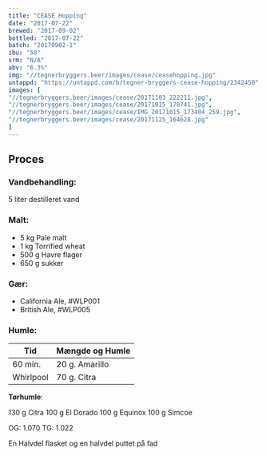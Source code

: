 ```yaml
---
title: "CEASE Hopping"
date: "2017-07-22"
brewed: "2017-09-02"
bottled: "2017-07-22"
batch: "20170902-1"
ibu: "50"
srm: "N/A"
abv: "6.3%"
img: "//tegnerbryggers.beer/images/cease/ceasehopping.jpg"
untappd: "https://untappd.com/b/tegner-bryggers-cease-hopping/2342450"
images: [
"//tegnerbryggers.beer/images/cease/20171103_222211.jpg",
"//tegnerbryggers.beer/images/cease/20171015_170741.jpg",
"//tegnerbryggers.beer/images/cease/IMG_20171015_173404_259.jpg",
"//tegnerbryggers.beer/images/cease/20171125_164628.jpg"
]
---
```


## Proces

### Vandbehandling:

5 liter destilleret vand

### Malt:

* 5 kg Pale malt
* 1 kg Torrified wheat
* 500 g Havre flager
* 650 g sukker

### Gær:

* California Ale, #WLP001
* British Ale, #WLP005

### Humle:

| Tid       | Mængde og Humle |
| --------- | --------------- |
| 60 min.   | 20 g. Amarillo  |
| Whirlpool | 70 g. Citra     |

**Tørhumle**:

130 g Citra
100 g El Dorado
100 g Equinox
100 g Simcoe

OG: 1.070
TG: 1.022

En Halvdel flasket og en halvdel puttet på fad

